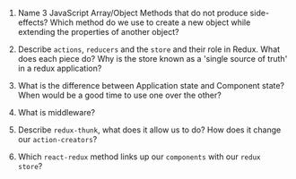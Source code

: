1.  Name 3 JavaScript Array/Object Methods that do not produce side-effects? Which method do we use to create a new object while extending the properties of another object?




1.  Describe `actions`, `reducers` and the `store` and their role in Redux. What does each piece do? Why is the store known as a 'single source of truth' in a redux application?




1.  What is the difference between Application state and Component state? When would be a good time to use one over the other?
1.  What is middleware?




1.  Describe `redux-thunk`, what does it allow us to do? How does it change our `action-creators`?




1.  Which `react-redux` method links up our `components` with our `redux store`?

